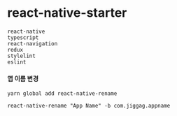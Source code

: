 # react-native-starter

```
react-native
typescript
react-navigation
redux
stylelint
eslint
```

#### 앱 이름 변경

```
yarn global add react-native-rename

react-native-rename "App Name" -b com.jiggag.appname
```
